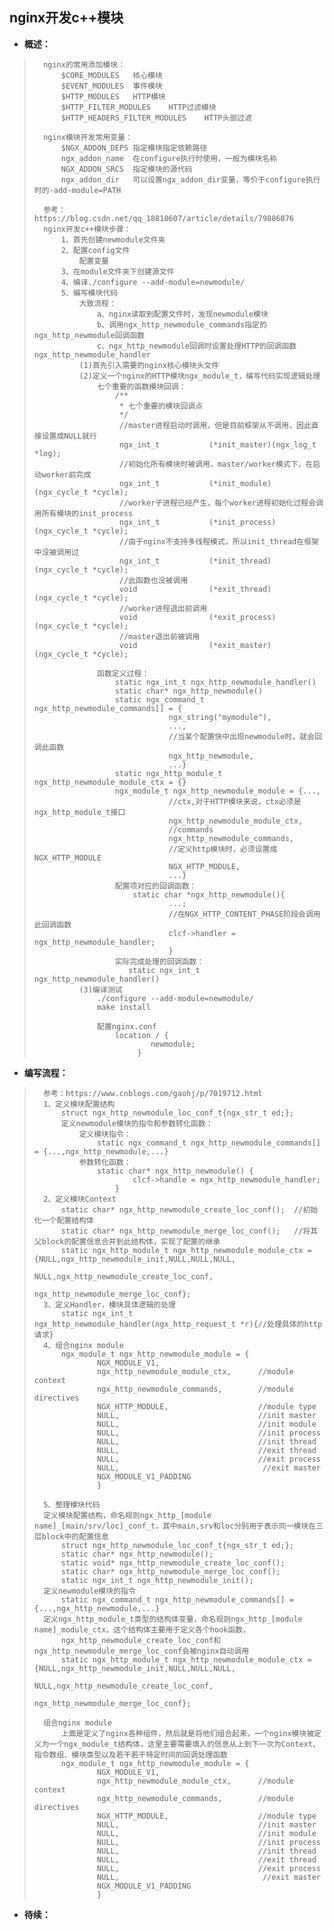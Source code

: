 ## nginx开发c++模块
- **概述：**
>       nginx的常用添加模块：
>           $CORE_MODULES   核心模块
>           $EVENT_MODULES  事件模块
>           $HTTP_MODULES   HTTP模块
>           $HTTP_FILTER_MODULES    HTTP过滤模块
>           $HTTP_HEADERS_FILTER_MODULES    HTTP头部过滤
>
>       nginx模块开发常用变量：
>           $NGX_ADDON_DEPS 指定模块指定依赖路径
>           ngx_addon_name  在configure执行时使用，一般为模块名称
>           NGX_ADDON_SRCS  指定模块的源代码
>           ngx_addon_dir   可以设置ngx_addon_dir变量，等价于configure执行时的-add-module=PATH
>
>       参考：https://blog.csdn.net/qq_18810607/article/details/79886076
>       nginx开发c++模块步骤：
>           1、首先创建newmodule文件夹
>           2、配置config文件
>               配置变量
>           3、在module文件夹下创建源文件
>           4、编译./configure --add-module=newmodule/
>           5、编写模块代码
>               大致流程：
>                   a、nginx读取到配置文件时，发现newmodule模块
>                   b、调用ngx_http_newmodule_commands指定的ngx_http_newmodule回调函数
>                   c、ngx_http_newmodule回调时设置处理HTTP的回调函数ngx_http_newmodule_handler
>               (1)首先引入需要的nginx核心模块头文件
>               (2)定义一个nginx的HTTP模块ngx_module_t，编写代码实现逻辑处理
>                   七个重要的函数模块回调：
>                       /**
>                        * 七个重要的模块回调点
>                        */
>                        //master进程启动时调用，但是目前框架从不调用，因此直接设置成NULL就行
>                        ngx_int_t           (*init_master)(ngx_log_t *log);
>                        //初始化所有模块时被调用，master/worker模式下，在启动worker前完成
>                        ngx_int_t           (*init_module)(ngx_cycle_t *cycle);
>                        //worker子进程已经产生，每个worker进程初始化过程会调用所有模块的init_process
>                        ngx_int_t           (*init_process)(ngx_cycle_t *cycle);
>                        //由于nginx不支持多线程模式，所以init_thread在框架中没被调用过
>                        ngx_int_t           (*init_thread)(ngx_cycle_t *cycle);
>                        //此函数也没被调用
>                        void                (*exit_thread)(ngx_cycle_t *cycle);
>                        //worker进程退出前调用
>                        void                (*exit_process)(ngx_cycle_t *cycle);
>                        //master退出前被调用
>                        void                (*exit_master)(ngx_cycle_t *cycle);
>
>                   函数定义过程：
>                       static ngx_int_t ngx_http_newmodule_handler()
>                       static char* ngx_http_newmodule()
>                       static ngx_command_t ngx_http_newmodule_commands[] = {
>                                   ngx_string("mymodule"),
>                                   ...,
>                                   //当某个配置快中出现newmodule时，就会回调此函数
>                                   ngx_http_newmodule,
>                                   ...}
>                       static ngx_http_module_t ngx_http_newmodule_module_ctx = {}
>                       ngx_module_t ngx_http_newmodule_module = {...,
>                                   //ctx,对于HTTP模块来说，ctx必须是ngx_http_module_t接口
>                                   ngx_http_newmodule_module_ctx,
>                                   //commands
>                                   ngx_http_newmodule_commands,
>                                   //定义http模块时，必须设置成NGX_HTTP_MODULE
>                                   NGX_HTTP_MODULE,
>                                   ...}
>                       配置项对应的回调函数：
>                           static char *ngx_http_newmodule(){
>                                   ...;
>                                   //在NGX_HTTP_CONTENT_PHASE阶段会调用此回调函数
>                                   clcf->handler = ngx_http_newmodule_handler;
>                                   }
>                       实际完成处理的回调函数：
>                          static ngx_int_t ngx_http_newmodule_handler()
>               (3)编译测试
>                   ./configure --add-module=newmodule/
>                   make install
>
>                   配置nginx.conf
>                       location / {
>                               newmodule;
>                            }
>
>

- **编写流程：**
>       参考：https://www.cnblogs.com/gaohj/p/7019712.html
>       1、定义模块配置结构
>           struct ngx_http_newmodule_loc_conf_t{ngx_str_t ed;};
>           定义newmodule模块的指令和参数转化函数：
>               定义模块指令：
>                   static ngx_command_t ngx_http_newmodule_commands[] = {...,ngx_http_newmodule,...}
>               参数转化函数：
>                   static char* ngx_http_newmodule() {
>                           clcf->handle = ngx_http_newmodule_handler;
>                       }
>       2、定义模块Context
>           static char* ngx_http_newmodule_create_loc_conf();  //初始化一个配置结构体
>           static char* ngx_http_newmodule_merge_loc_conf();   //将其父block的配置信息合并到此结构体，实现了配置的继承
>           static ngx_http_module_t ngx_http_newmodule_module_ctx = {NULL,ngx_http_newmodule_init,NULL,NULL,NULL,
>                                    NULL,ngx_http_newmodule_create_loc_conf,
>                                    ngx_http_newmodule_merge_loc_conf};
>       3、定义Handler，模块具体逻辑的处理
>           static ngx_int_t ngx_http_newmodule_handler(ngx_http_request_t *r){//处理具体的http请求}
>       4、组合nginx module
>           ngx_module_t ngx_http_newmodule_module = {
>                   NGX_MODULE_V1,
>                   ngx_http_newmodule_module_ctx,      //module context
>                   ngx_http_newmodule_commands,        //module directives
>                   NGX_HTTP_MODULE,                    //module type
>                   NULL,                               //init master
>                   NULL,                               //init module
>                   NULL,                               //init process
>                   NULL,                               //init thread
>                   NULL,                               //exit thread
>                   NULL,                               //exit process
>                   NULL,                                //exit master
>                   NGX_MODULE_V1_PADDING
>                   }
>
>       5、整理模块代码
>       定义模块配置结构，命名规则ngx_http_[module name]_[main/srv/loc]_conf_t，其中main,srv和loc分别用于表示同一模块在三层block中的配置信息
>           struct ngx_http_newmodule_loc_conf_t{ngx_str_t ed;};
>           static char* ngx_http_newmodule();
>           static void* ngx_http_newmodule_create_loc_conf();
>           static char* ngx_http_newmodule_merge_loc_conf();
>           static ngx_int_t ngx_http_newmodule_init();
>       定义newmodule模块的指令
>           static ngx_command_t ngx_http_newmodule_commands[] = {...,ngx_http_newmodule,...}
>       定义ngx_http_module_t类型的结构体变量，命名规则ngx_http_[module name]_module_ctx，这个结构体主要用于定义各个hook函数，
>           ngx_http_newmodule_create_loc_conf和ngx_http_newmodule_merge_loc_conf会被nginx自动调用
>           static ngx_http_module_t ngx_http_newmodule_module_ctx = {NULL,ngx_http_newmodule_init,NULL,NULL,NULL,
>                                    NULL,ngx_http_newmodule_create_loc_conf,
>                                    ngx_http_newmodule_merge_loc_conf};
>
>       组合nginx module
>           上面是定义了nginx各种组件，然后就是将他们组合起来，一个nginx模块被定义为一个ngx_module_t结构体，这里主要需要填入的信息从上到下一次为Context、指令数组、模块类型以及若干若干特定时间的回调处理函数
>           ngx_module_t ngx_http_newmodule_module = {
>                   NGX_MODULE_V1,
>                   ngx_http_newmodule_module_ctx,      //module context
>                   ngx_http_newmodule_commands,        //module directives
>                   NGX_HTTP_MODULE,                    //module type
>                   NULL,                               //init master
>                   NULL,                               //init module
>                   NULL,                               //init process
>                   NULL,                               //init thread
>                   NULL,                               //exit thread
>                   NULL,                               //exit process
>                   NULL,                                //exit master
>                   NGX_MODULE_V1_PADDING
>                   }
>
>
>
>
>
>
>
>
>
>
>

- **待续：**
>
>
>
>
>
>
>
>
>
>
